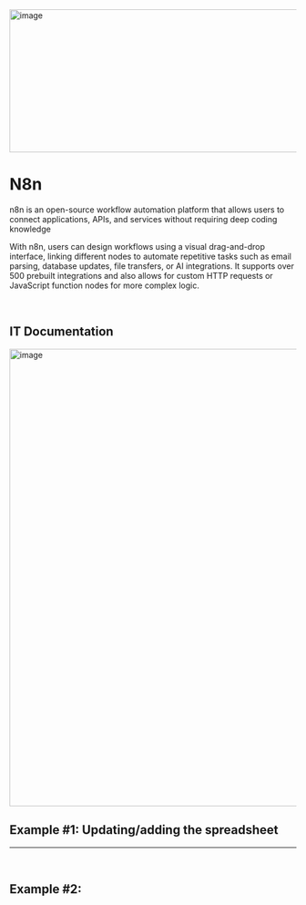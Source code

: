 
<img width="752" height="251" alt="image" src="https://github.com/user-attachments/assets/0703e9ab-bddb-46ed-9a5b-c17d4be7bf30" />


<h1>N8n</h1>

<p>
n8n is an open-source workflow automation platform that allows users to connect applications, APIs, and services without requiring deep coding knowledge

With n8n, users can design workflows using a visual drag-and-drop interface, linking different nodes to automate repetitive tasks such as email parsing, database updates, file transfers, or AI integrations. It supports over 500 prebuilt integrations and also allows for custom HTTP requests or JavaScript function nodes for more complex logic.
</p>

<br>


<h2>IT Documentation</h2>
<img width="809" height="803" alt="image" src="https://github.com/user-attachments/assets/641878d9-6f43-4d1d-8efa-f1ff8cb440a8" />




<h2>Example #1: Updating/adding the spreadsheet </h2>


<hr>

<br>

<h2>Example #2: </h2>
